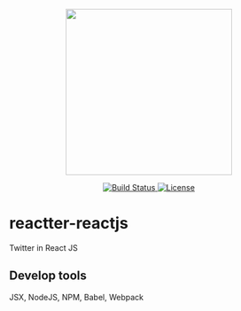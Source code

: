 <p align="center">
    <img src="https://i.imgur.com/2qzJMkA.png" width="300">
</p>

<p align="center">
    <a href="https://travis-ci.org/laravel/framework">
        <img src="https://travis-ci.org/laravel/framework.svg" alt="Build Status">
    </a>
    <a href="https://packagist.org/packages/laravel/framework">
        <img src="https://poser.pugx.org/laravel/framework/license.svg" alt="License">
    </a>
</p>

# reactter-reactjs
Twitter in React JS

## Develop tools
JSX, NodeJS, NPM, Babel, Webpack